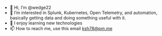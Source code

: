 - 👋 Hi, I’m @wedge22
- 👀 I’m interested in Splunk, Kubernetes, Open Telemetry, and automation, basically getting data and doing something useful with it.
- 🌱 I enjoy learning new technologies 
- 📫 How to reach me, use this email ksh78@pm.me

<!---
wedge22/wedge22 is a ✨ special ✨ repository because its `README.md` (this file) appears on your GitHub profile.
You can click the Preview link to take a look at your changes.
--->
